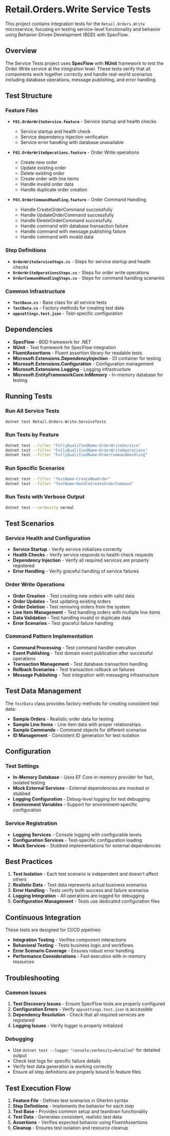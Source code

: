 # Retail.Orders.Write Service Tests

This project contains integration tests for the `Retail.Orders.Write` microservice, focusing on testing service-level functionality and behavior using Behavior-Driven Development (BDD) with SpecFlow.

## Overview

The Service Tests project uses **SpecFlow** with **NUnit** framework to test the Order Write service at the integration level. These tests verify that all components work together correctly and handle real-world scenarios including database operations, message publishing, and error handling.

## Test Structure

### Feature Files
- **`F01.OrderWriteService.feature`** - Service startup and health checks
  - Service startup and health check
  - Service dependency injection verification
  - Service error handling with database unavailable

- **`F02.OrderWriteOperations.feature`** - Order Write operations
  - Create new order
  - Update existing order
  - Delete existing order
  - Create order with line items
  - Handle invalid order data
  - Handle duplicate order creation

- **`F03.OrderCommandHandling.feature`** - Order Command Handling
  - Handle CreateOrderCommand successfully
  - Handle UpdateOrderCommand successfully
  - Handle DeleteOrderCommand successfully
  - Handle command with database transaction failure
  - Handle command with message publishing failure
  - Handle command with invalid data

### Step Definitions
- **`OrderWriteServiceSteps.cs`** - Steps for service startup and health checks
- **`OrderWriteOperationsSteps.cs`** - Steps for order write operations
- **`OrderCommandHandlingSteps.cs`** - Steps for command handling scenarios

### Common Infrastructure
- **`TestBase.cs`** - Base class for all service tests
- **`TestData.cs`** - Factory methods for creating test data
- **`appsettings.test.json`** - Test-specific configuration

## Dependencies

- **SpecFlow** - BDD framework for .NET
- **NUnit** - Test framework for SpecFlow integration
- **FluentAssertions** - Fluent assertion library for readable tests
- **Microsoft.Extensions.DependencyInjection** - DI container for testing
- **Microsoft.Extensions.Configuration** - Configuration management
- **Microsoft.Extensions.Logging** - Logging infrastructure
- **Microsoft.EntityFrameworkCore.InMemory** - In-memory database for testing

## Running Tests

### Run All Service Tests
```bash
dotnet test Retail.Orders.Write.ServiceTests
```

### Run Tests by Feature
```bash
dotnet test --filter "FullyQualifiedName~OrderWriteService"
dotnet test --filter "FullyQualifiedName~OrderWriteOperations"
dotnet test --filter "FullyQualifiedName~OrderCommandHandling"
```

### Run Specific Scenarios
```bash
dotnet test --filter "TestName~CreateNewOrder"
dotnet test --filter "TestName~HandleCreateOrderCommand"
```

### Run Tests with Verbose Output
```bash
dotnet test --verbosity normal
```

## Test Scenarios

### Service Health and Configuration
- **Service Startup** - Verify service initializes correctly
- **Health Checks** - Verify service responds to health check requests
- **Dependency Injection** - Verify all required services are properly registered
- **Error Handling** - Verify graceful handling of service failures

### Order Write Operations
- **Order Creation** - Test creating new orders with valid data
- **Order Updates** - Test updating existing orders
- **Order Deletion** - Test removing orders from the system
- **Line Item Management** - Test handling orders with multiple line items
- **Data Validation** - Test handling invalid or duplicate data
- **Error Scenarios** - Test graceful failure handling

### Command Pattern Implementation
- **Command Processing** - Test command handler execution
- **Event Publishing** - Test domain event publication after successful operations
- **Transaction Management** - Test database transaction handling
- **Rollback Scenarios** - Test transaction rollback on failures
- **Message Publishing** - Test integration with messaging infrastructure

## Test Data Management

The `TestData` class provides factory methods for creating consistent test data:
- **Sample Orders** - Realistic order data for testing
- **Sample Line Items** - Line item data with proper relationships
- **Sample Commands** - Command objects for different scenarios
- **ID Management** - Consistent ID generation for test isolation

## Configuration

### Test Settings
- **In-Memory Database** - Uses EF Core in-memory provider for fast, isolated testing
- **Mock External Services** - External dependencies are mocked or stubbed
- **Logging Configuration** - Debug-level logging for test debugging
- **Environment Variables** - Support for environment-specific configuration

### Service Registration
- **Logging Services** - Console logging with configurable levels
- **Configuration Services** - Test-specific configuration loading
- **Mock Services** - Stubbed implementations for external dependencies

## Best Practices

1. **Test Isolation** - Each test scenario is independent and doesn't affect others
2. **Realistic Data** - Test data represents actual business scenarios
3. **Error Handling** - Tests verify both success and failure scenarios
4. **Logging Integration** - All operations are logged for debugging
5. **Configuration Management** - Tests use dedicated configuration files

## Continuous Integration

These tests are designed for CI/CD pipelines:
- **Integration Testing** - Verifies component interactions
- **Behavioral Testing** - Tests business logic and workflows
- **Error Scenario Coverage** - Ensures robust error handling
- **Performance Considerations** - Fast execution with in-memory resources

## Troubleshooting

### Common Issues
1. **Test Discovery Issues** - Ensure SpecFlow tools are properly configured
2. **Configuration Errors** - Verify `appsettings.test.json` is accessible
3. **Dependency Resolution** - Check that all required services are registered
4. **Logging Issues** - Verify logger is properly initialized

### Debugging
- Use `dotnet test --logger "console;verbosity=detailed"` for detailed output
- Check test logs for specific failure details
- Verify test data generation is working correctly
- Ensure all step definitions are properly bound to feature files

## Test Execution Flow

1. **Feature File** - Defines test scenarios in Gherkin syntax
2. **Step Definitions** - Implements the behavior for each step
3. **Test Base** - Provides common setup and teardown functionality
4. **Test Data** - Generates consistent, realistic test data
5. **Assertions** - Verifies expected behavior using FluentAssertions
6. **Cleanup** - Ensures test isolation and resource cleanup
